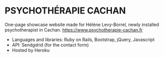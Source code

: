 # PSYCHOTHÉRAPIE CACHAN

One-page showcase website made for Hélène Levy-Borrel, newly installed psychotherapist in Cachan. 
https://www.psychotherapie-cachan.fr

* Languages and libraries: Ruby on Rails, Bootstrap, jQuery, Javascript
* API: Sendgdrid (for the contact form)
* Hosted by Heroku
